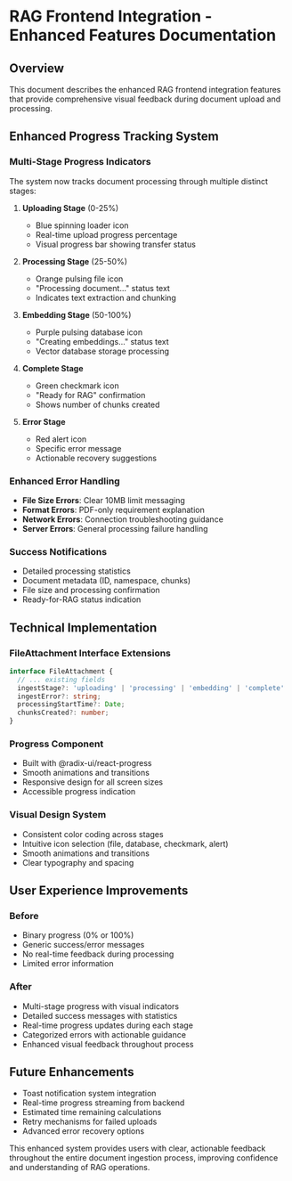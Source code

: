# RAG Frontend Integration - Enhanced Features Documentation

## Overview
This document describes the enhanced RAG frontend integration features that provide comprehensive visual feedback during document upload and processing.

## Enhanced Progress Tracking System

### Multi-Stage Progress Indicators
The system now tracks document processing through multiple distinct stages:

1. **Uploading Stage** (0-25%)
   - Blue spinning loader icon
   - Real-time upload progress percentage
   - Visual progress bar showing transfer status

2. **Processing Stage** (25-50%)  
   - Orange pulsing file icon
   - "Processing document..." status text
   - Indicates text extraction and chunking

3. **Embedding Stage** (50-100%)
   - Purple pulsing database icon  
   - "Creating embeddings..." status text
   - Vector database storage processing

4. **Complete Stage**
   - Green checkmark icon
   - "Ready for RAG" confirmation
   - Shows number of chunks created

5. **Error Stage**
   - Red alert icon
   - Specific error message
   - Actionable recovery suggestions

### Enhanced Error Handling
- **File Size Errors**: Clear 10MB limit messaging
- **Format Errors**: PDF-only requirement explanation  
- **Network Errors**: Connection troubleshooting guidance
- **Server Errors**: General processing failure handling

### Success Notifications  
- Detailed processing statistics
- Document metadata (ID, namespace, chunks)
- File size and processing confirmation
- Ready-for-RAG status indication

## Technical Implementation

### FileAttachment Interface Extensions
```typescript
interface FileAttachment {
  // ... existing fields
  ingestStage?: 'uploading' | 'processing' | 'embedding' | 'complete' | 'error';
  ingestError?: string;
  processingStartTime?: Date;
  chunksCreated?: number;
}
```

### Progress Component
- Built with @radix-ui/react-progress
- Smooth animations and transitions
- Responsive design for all screen sizes
- Accessible progress indication

### Visual Design System
- Consistent color coding across stages
- Intuitive icon selection (file, database, checkmark, alert)
- Smooth animations and transitions
- Clear typography and spacing

## User Experience Improvements

### Before
- Binary progress (0% or 100%)
- Generic success/error messages
- No real-time feedback during processing
- Limited error information

### After  
- Multi-stage progress with visual indicators
- Detailed success messages with statistics
- Real-time progress updates during each stage
- Categorized errors with actionable guidance
- Enhanced visual feedback throughout process

## Future Enhancements
- Toast notification system integration
- Real-time progress streaming from backend
- Estimated time remaining calculations
- Retry mechanisms for failed uploads
- Advanced error recovery options

This enhanced system provides users with clear, actionable feedback throughout the entire document ingestion process, improving confidence and understanding of RAG operations.